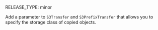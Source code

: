 RELEASE_TYPE: minor

Add a parameter to `S3Transfer` and `S3PrefixTransfer` that allows you to specify the storage class of copied objects.